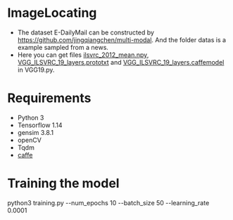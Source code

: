 # ImageLocating
- The dataset E-DailyMail can be constructed by https://github.com/jingqiangchen/multi-modal. And the folder datas is a example sampled from a news.
- Here you can get files [ilsvrc_2012_mean.npy](https://github.com/BVLC/caffe/blob/master/python/caffe/imagenet/ilsvrc_2012_mean.npy), [VGG_ILSVRC_19_layers.prototxt](https://gist.github.com/ksimonyan/3785162f95cd2d5fee77#file-readme-md) and [VGG_ILSVRC_19_layers.caffemodel](https://gist.github.com/ksimonyan/3785162f95cd2d5fee77#file-readme-md) in VGG19.py.

# Requirements

- Python 3
- Tensorflow 1.14
- gensim 3.8.1
- openCV
- Tqdm
- [caffe](https://github.com/BVLC/caffe)

# Training the model

python3 training.py --num_epochs 10 --batch_size 50 --learning_rate 0.0001
